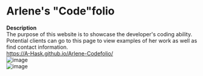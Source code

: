 ﻿# Arlene's "Code"folio

**Description**
<br/>
The purpose of this website is to showcase the developer's coding ability.
<br/>
Potential clients can go to this page to view examples of her work as well as find contact information.
<br/>
https://A-Hask.github.io/Arlene-Codefolio/
<br/>
![image](https://user-images.githubusercontent.com/93448964/163437940-60a6727f-02b7-415d-93e1-dd8553021452.png)
<br/>
![image](https://user-images.githubusercontent.com/93448964/163438008-3c762dbf-4e01-4bbc-92dc-a1ab2fba49eb.png)
